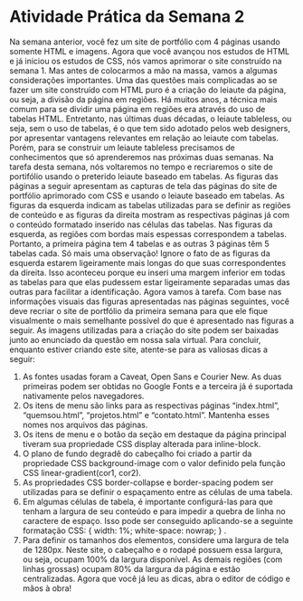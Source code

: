 # Atividade Prática da Semana 2

Na semana anterior, você fez um site de portfólio com 4 páginas usando somente HTML e imagens. Agora que você 
avançou nos estudos de HTML e já iniciou os estudos de CSS, nós vamos aprimorar o site construído na semana 1. Mas 
antes de colocarmos a mão na massa, vamos a algumas considerações importantes. Uma das questões mais 
complicadas ao se fazer um site construído com HTML puro é a criação do leiaute da página, ou seja, a divisão da 
página em regiões. Há muitos anos, a técnica mais comum para se dividir uma página em regiões era através do uso 
de tabelas HTML. 
Entretanto, nas últimas duas décadas, o leiaute tableless, ou seja, sem o uso de tabelas, é o que tem sido adotado 
pelos web designers, por apresentar vantagens relevantes em relação ao leiaute com tabelas. Porém, para se construir 
um leiaute tableless precisamos de conhecimentos que só aprenderemos nas próximas duas semanas. Na tarefa desta 
semana, nós voltaremos no tempo e recriaremos o site de portifólio usando o preterido leiaute baseado em tabelas.
As figuras das páginas a seguir apresentam as capturas de tela das páginas do site de portfólio aprimorado com CSS e 
usando o leiaute baseado em tabelas. As figuras da esquerda indicam as tabelas utilizadas para se definir as regiões 
de conteúdo e as figuras da direita mostram as respectivas páginas já com o conteúdo formatado inserido nas células 
das tabelas. Nas figuras da esquerda, as regiões com bordas mais espessas correspondem a tabelas. Portanto, a 
primeira página tem 4 tabelas e as outras 3 páginas têm 5 tabelas cada. Só mais uma observação! Ignore o fato de as 
figuras da esquerda estarem ligeiramente mais longas do que suas correspondentes da direita. Isso aconteceu porque 
eu inseri uma margem inferior em todas as tabelas para que elas pudessem estar ligeiramente separadas umas das 
outras para facilitar a identificação.
Agora vamos à tarefa. Com base nas informações visuais das figuras apresentadas nas páginas seguintes, você deve 
recriar o site de portfólio da primeira semana para que ele fique visualmente o mais semelhante possível do que é 
apresentado nas figuras a seguir. As imagens utilizadas para a criação do site podem ser baixadas junto ao enunciado 
da questão em nossa sala virtual. Para concluir, enquanto estiver criando este site, atente-se para as valiosas dicas a 
seguir:
1) As fontes usadas foram a Caveat, Open Sans e Courier New. As duas primeiras podem ser obtidas no Google Fonts 
e a terceira já é suportada nativamente pelos navegadores.
2) Os itens de menu são links para as respectivas páginas “index.html”, “quemsou.html”, “projetos.html” e 
“contato.html”. Mantenha esses nomes nos arquivos das páginas.
3) Os itens de menu e o botão da seção em destaque da página principal tiveram sua propriedade CSS display alterada 
para inline-block.
4) O plano de fundo degradê do cabeçalho foi criado a partir da propriedade CSS background-image com o valor 
definido pela função CSS linear-gradient(cor1, cor2).
5) As propriedades CSS border-collapse e border-spacing podem ser utilizadas para se definir o espaçamento entre 
as células de uma tabela.
6) Em algumas células de tabela, é importante configurá-las para que tenham a largura de seu conteúdo e para 
impedir a quebra de linha no caractere de espaço. Isso pode ser conseguido aplicando-se a seguinte formatação 
CSS: { width: 1%; white-space: nowrap; } .
7) Para definir os tamanhos dos elementos, considere uma largura de tela de 1280px. Neste site, o cabeçalho e o 
rodapé possuem essa largura, ou seja, ocupam 100% da largura disponível. As demais regiões (com linhas grossas)
ocupam 80% da largura da página e estão centralizadas.
Agora que você já leu as dicas, abra o editor de código e mãos à obra!

